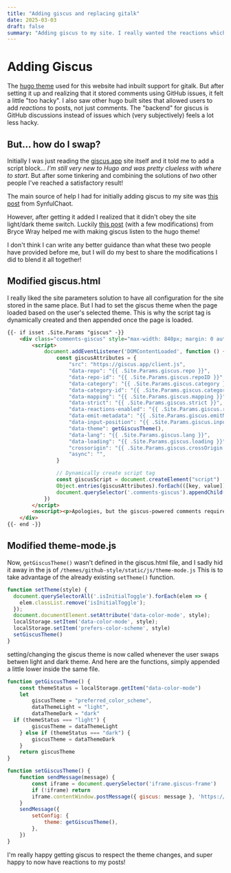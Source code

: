 ```yaml
---
title: "Adding giscus and replacing gitalk"
date: 2025-03-03
draft: false
summary: "Adding giscus to my site. I really wanted the reactions which were lacking from gitalk, and using discussions for the backend instead of issues."
---
```

# Adding Giscus

The [hugo theme](https://themes.gohugo.io/themes/github-style/) used for this website had inbuilt support for gitalk. But after setting it up and realizing that it stored comments using GitHub issues, it felt a little "too hacky". I also saw other hugo built sites that allowed users to add *reactions* to posts, not just comments. The "backend" for giscus is GitHub discussions instead of issues which (very subjectively) feels a lot less hacky.

## But... how do I swap?

Initially I was just reading the [giscus.app](https://giscus.app/) site itself and it told me to add a script block... *I'm still very new to Hugo and was pretty clueless with where to start*. But after some tinkering and combining the solutions of *two* other people I've reached a satisfactory result!

The main source of help I had for initially adding giscus to my site was [this post](https://synfulchaot.github.io/posts/enabling-discourse/) from SynfulChaot.

However, after getting it added I realized that it didn't obey the site light/dark theme switch. Luckily [this post](https://www.brycewray.com/posts/2023/08/making-giscus-less-gabby/) (with a few modifications) from Bryce Wray helped me with making giscus listen to the hugo theme!

I don't think I can write any better guidance than what these two people have provided before me, but I will do my best to share the modifications I did to blend it all together!

## Modified giscus.html

I really liked the site parameters solution to have all configuration for the site stored in the same place. But I had to set the giscus theme when the page loaded based on the user's selected theme. This is why the script tag is dynamically created and then appended once the page is loaded.

```html
{{- if isset .Site.Params "giscus" -}}
    <div class="comments-giscus" style="max-width: 840px; margin: 0 auto;">
        <script>
            document.addEventListener('DOMContentLoaded', function () {
                const giscusAttributes = {
                    "src": "https://giscus.app/client.js",
                    "data-repo": "{{ .Site.Params.giscus.repo }}",
                    "data-repo-id": "{{ .Site.Params.giscus.repoID }}",
                    "data-category": "{{ .Site.Params.giscus.category }}",
                    "data-category-id": "{{ .Site.Params.giscus.categoryID }}",
                    "data-mapping": "{{ .Site.Params.giscus.mapping }}",
                    "data-strict": "{{ .Site.Params.giscus.strict }}",
                    "data-reactions-enabled": "{{ .Site.Params.giscus.reactionsEnabled }}",
                    "data-emit-metadata": "{{ .Site.Params.giscus.emitMetadata }}",
                    "data-input-position": "{{ .Site.Params.giscus.inputPosition }}",
                    "data-theme": getGiscusTheme(),
                    "data-lang": "{{ .Site.Params.giscus.lang }}",
                    "data-loading": "{{ .Site.Params.giscus.loading }}",
                    "crossorigin": "{{ .Site.Params.giscus.crossOrigin }}",
                    "async": "",
                }

                // Dynamically create script tag
                const giscusScript = document.createElement("script")
                Object.entries(giscusAttributes).forEach(([key, value]) => giscusScript.setAttribute(key, value))
                document.querySelector('.comments-giscus').appendChild(giscusScript)
            })
        </script>
        <noscript><p>Apologies, but the giscus-powered comments require JavaScript to view.  Sorry!</p></noscript>
    </div>
{{- end -}}
```

## Modified theme-mode.js
Now, `getGiscusTheme()` wasn't defined in the giscus.html file, and I sadly hid it away in the js of `/themes/github-style/static/js/theme-mode.js`
This is to take advantage of the already existing `setTheme()` function.

```js
function setTheme(style) {
  document.querySelectorAll('.isInitialToggle').forEach(elem => {
    elem.classList.remove('isInitialToggle');
  });
  document.documentElement.setAttribute('data-color-mode', style);
  localStorage.setItem('data-color-mode', style);
  localStorage.setItem('prefers-color-scheme', style)
  setGiscusTheme()
}
```

setting/changing the giscus theme is now called whenever the user swaps betwen light and dark theme. And here are the functions, simply appended a little lower inside the same file.

```js
function getGiscusTheme() {
	const themeStatus = localStorage.getItem("data-color-mode")
	let
		giscusTheme = "preferred_color_scheme",
		dataThemeLight = "light",
		dataThemeDark = "dark"
  if (themeStatus === "light") {
		giscusTheme = dataThemeLight
	} else if (themeStatus === "dark") {
		giscusTheme = dataThemeDark
	}
	return giscusTheme
}

function setGiscusTheme() {
	function sendMessage(message) {
		const iframe = document.querySelector('iframe.giscus-frame')
		if (!iframe) return
		iframe.contentWindow.postMessage({ giscus: message }, 'https://giscus.app')
	}
	sendMessage({
		setConfig: {
			theme: getGiscusTheme(),
		},
	})
}
```

I'm really happy getting giscus to respect the theme changes, and super happy to now have reactions to my posts!